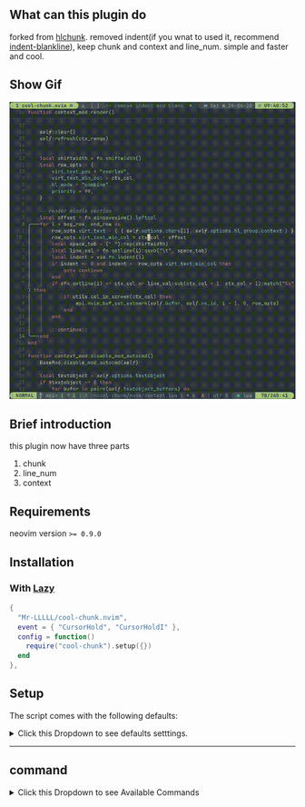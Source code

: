 ## What can this plugin do

forked from [hlchunk](https://github.com/shellRaining/hlchunk.nvim). removed indent(if you wnat to used it, recommend [indent-blankline](https://github.com/lukas-reineke/indent-blankline.nvim)), keep chunk and context and line_num. simple and faster and cool.

## Show Gif

![Screencasts](https://github.com/Mr-LLLLL/media/blob/master/cool-chunk/cool-chunk.gif)

## Brief introduction

this plugin now have three parts

1. chunk
2. line_num
3. context

## Requirements

neovim version `>= 0.9.0`

## Installation

### With [Lazy](https://github.com/fork/lazy.nvim)

```lua
{
  "Mr-LLLLL/cool-chunk.nvim",
  event = { "CursorHold", "CursorHoldI" },
  config = function()
    require("cool-chunk").setup({})
  end
},
```

## Setup

The script comes with the following defaults:

<details>
<summary>Click this Dropdown to see defaults setttings.</summary>

```lua
{
    chunk = {
        notify = true,
        support_filetypes = ft.support_filetypes, -- ft = require("cool-chunk.utils.filetype").support_filetypes
        exclude_filetypes = ft.exclude_filetypes,
        hl_group = {
            chunk = "CursorLineNr",
            error = "Error",
        },
        chars = {
            horizontal_line = "─",
            vertical_line = "│",
            left_top = "╭",
            left_bottom = "╰",
            left_arrow = "<",
            bottom_arrow = "v",
            right_arrow = ">",
        },
        textobject = "ah",
        animate_duration = 200,
        fire_event = { "CursorHold", "CursorHoldI" },
    },
    context = {
        notify = true,
        chars = {
            "│",
        },
        hl_group = {
            context = "LineNr",
        },
        exclude_filetypes = ft.exclude_filetypes,
        support_filetypes = ft.support_filetypes,
        textobject = "ih",
        jump_support_filetypes = { "lua", "python" },
        jump_start = "[{",
        jump_end = "]}",
        fire_event = { "CursorHold", "CursorHoldI" },
    },
    line_num = {
        notify = true,
        hl_group = {
            chunk = "CursorLineNr",
            context = "LineNr",
            error = "Error",
        },
        support_filetypes = ft.support_filetypes,
        exclude_filetypes = ft.exclude_filetypes,
        fire_event = { "CursorHold", "CursorHoldI" },
    }
}
```

<hr>

</details>

<hr>

## command

<details>
<summary>Click this Dropdown to see Available Commands</summary>

this plugin provides some commands to switch plugin status, which are listed below

- EnableCC
- DisableCC
- EnableCCChunk
- DisableCCChunk
- EnableCCContext
- DisableCCContext
- EnableCCLineNum
- DisableCCLineNum

</details>
